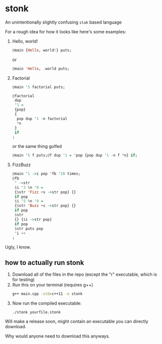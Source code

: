 # stonk
An unintentionally slightly confusing `stak` based language

For a rough idea for how it looks like here's some examples:
1. Hello, world!
    ```hs
    @main {Hello, world!} puts;
    ```
    or
    ```hs
    @main 'Hello, .world puts;
    ```
2. Factorial
    ```hs
    @main '5 factorial puts;

    @factorial
     dup
     '1 =
     {pop}
     {
      pop dup '1 -n factorial
      *n
     }
     if
    ;
    ```
    or the same thing golfed
    ```hs
    @main '5 f puts;@f dup '1 = 'pop {pop dup '1 -n f *n} if;
    ```
3. FizzBuzz
    ```hs
    @main '1 ->i pop 'fb '20 times;
    @fb
     ' ->str
     $i '3 %n '0 =
     {$str 'Fizz +s ->str pop} {}
     if pop
     $i '5 %n '0 =
     {$str 'Buzz +s ->str pop} {}
     if pop
     $str
     {} {$i ->str pop}
     if pop
     $str puts pop
     'i ++
    ;
    ```
Ugly, I know.
## how to actually run stonk
1. Download all of the files in the repo (except the "r" executable, which is for testing)
2. Run this on your terminal (requires g++)
   ```sh
   g++ main.cpp -std=c++11 -o stonk
   ```
3. Now run the compiled executable:
    ```
    ./stonk yourfile.stonk
    ```

Will make a release soon, might contain an executable you can directly download.

Why would anyone need to download this anyways.